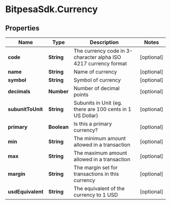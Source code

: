 # BitpesaSdk.Currency

## Properties
Name | Type | Description | Notes
------------ | ------------- | ------------- | -------------
**code** | **String** | The currency code in 3-character alpha ISO 4217 currency format | [optional] 
**name** | **String** | Name of currency | [optional] 
**symbol** | **String** | Symbol of currency | [optional] 
**decimals** | **Number** | Number of decimal points | [optional] 
**subunitToUnit** | **String** | Subunits in Unit (eg. there are 100 cents in 1 US Dollar) | [optional] 
**primary** | **Boolean** | Is this a primary currency? | [optional] 
**min** | **String** | The minimum amount allowed in a transaction | [optional] 
**max** | **String** | The maximum amount allowed in a transaction | [optional] 
**margin** | **String** | The margin set for transactions in this currency | [optional] 
**usdEquivalent** | **String** | The equivalent of the currency to 1 USD | [optional] 


